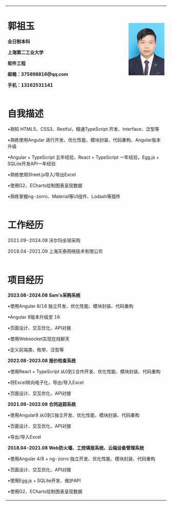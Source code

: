 <table border="0">
  <tr>
    <td width="75%">
      <h1>郭祖玉</h1>
      <p><b>全日制本科</b></p>
      <p><b>上海第二工业大学</b></p>
      <p><b>软件工程</b></p>
      <p><b>邮箱：375898816@qq.com</b></p>
      <p><b>手机：13162531141</b></p>
    </td>
    <td width="25%">
      <img src="/portrait.jpg" width="100%">
    </td>
  </tr>
  <tr>
    <td colspan="2">
      <h1>自我描述</h1>
      <p>•熟知 HTML5、CSS3、Restful，精通TypeScript 开发、Interface、泛型等</p>
      <p>•熟练使用Angular 进行开发、优化性能、模块封装、代码重构、Angular版本升级</p>
      <p>•Angular + TypeScript 五年经验，React + TypeScript 一年经验，Egg.js + SQLite开发API一年经验</p>
      <p>•熟练使用Sheet.js导入/导出Excel</p>
      <p>•使用G2、ECharts绘制图表呈现数据</p>
      <p>•熟练掌握ng-zorro、Material等UI组件、Lodash等插件</p>
    </td>
  </tr>
  <tr>
    <td colspan="2">
      <h1>工作经历</h1>
      <p>2021.09-2024.08 沃尔玛全球采购</p>
      <p>2018.04-2021.09 上海天泰网络技术有限公司</p>
    </td>
  </tr>
  <tr>
    <td colspan="2">
      <h1>项目经历</h1>
      <p style="font-weight: 700;">2023.08-2024.08 Sam's采购系统</p>
      <p>•使用Angular 8/16 独立开发、优化性能、模块封装、代码重构</p>
      <p>•Angular 8版本升级至 16</p>
      <p>•页面设计、交互优化、API对接</p>
      <p>•使用Websocket实现在线聊天</p>
      <p>•定义前端类、枚举、泛型等</p>
      <p style="font-weight: 700;">2022.08-2023.08 报价检查系统</p>
      <p>•使用React + TypeScript 从0到1合作开发、优化性能、模块封装、代码重构</p>
      <p>•将Excel转向电子化，导出/导入Excel</p>
      <p>•页面设计、交互优化、API对接</p>
      <p style="font-weight: 700;">2021.09-2022.08 合同追踪系统</p>
      <p>•使用Angular8 从0到1独立开发、优化性能、模块封装、代码重构</p>
      <p>•页面设计、交互优化、API对接</p>
      <p>•导出/导入Excel</p>
      <p style="font-weight: 700;">2018.04-2021.08 Web防火墙、工控填报系统、云端设备管理系统</p>
      <p>•使用Angular 4/8 + ng-zorro 独立开发、优化性能、模块封装、代码重构</p>
      <p>•页面设计、交互优化、API对接</p>
      <p>•使用Egg.js + SQLite开发、维护API</p>
      <p>•使用G2、ECharts绘制图表呈现数据</p>
    </td>
  </tr>
</table>
